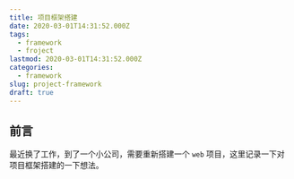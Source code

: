 ```yaml
---
title: 项目框架搭建
date: 2020-03-01T14:31:52.000Z
tags:
  - framework
  - froject
lastmod: 2020-03-01T14:31:52.000Z
categories:
  - framework
slug: project-framework
draft: true
---
```


## 前言

最近换了工作，到了一个小公司，需要重新搭建一个 `web` 项目，这里记录一下对项目框架搭建的一下想法。




